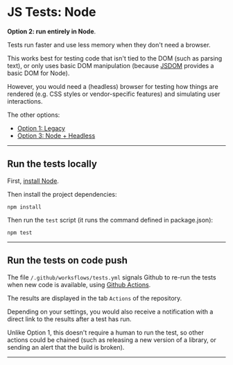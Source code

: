 # JS Tests: Node

**Option 2: run entirely in Node**.

Tests run faster and use less memory when they don't need a browser.

This works best for testing code that isn't tied to the DOM (such as parsing text),
or only uses basic DOM manipulation (because [JSDOM](https://github.com/jsdom/jsdom) provides a basic DOM for Node).

However, you would need a (headless) browser for testing how things are rendered (e.g. CSS styles or vendor-specific features)
and simulating user interactions.

The other options:
- [Option 1: Legacy](https://www.github.com/wildpeaks/example-tests-node)
- [Option 3: Node + Headless](https://www.github.com/wildpeaks/example-tests-node-headless)


-------------------------------------------------------------------------------

## Run the tests locally

First, [install Node](https://nodejs.org/en/download/).

Then install the project dependencies:

	npm install

Then run the `test` script (it runs the command defined in package.json):

	npm test


-------------------------------------------------------------------------------

## Run the tests on code push

The file `/.github/worksflows/tests.yml` signals Github to re-run the tests
when new code is available, using [Github Actions](https://github.com/features/actions).

The results are displayed in the tab `Actions` of the repository.

Depending on your settings, you would also receive a notification with a direct link to the results after a test has run.

Unlike Option 1, this doesn't require a human to run the test,
so other actions could be chained (such as releasing a new version of a library,
or sending an alert that the build is broken).


-------------------------------------------------------------------------------

